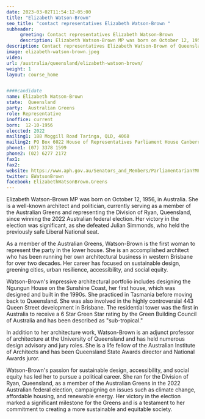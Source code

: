 ```yaml
---
date: 2023-03-02T11:54:12-05:00
title: "Elizabeth Watson-Brown"
seo_title: "contact representatives Elizabeth Watson-Brown "
subheader:
     greeting: Contact representatives Elizabeth Watson-Brown
     description: Elizabeth Watson-Brown MP was born on October 12, 1956, in Australia. 
description: Contact representatives Elizabeth Watson-Brown of Queensland. Contact information for Elizabeth Watson-Brown includes email address, phone number, and mailing address.
image: elizabeth-watson-brown.jpeg
video:
url: /australia/queensland/elizabeth-watson-brown/
weight: 1
layout: course_home


####candidate
name: Elizabeth Watson-Brown
state:	Queensland
party:	Australian Greens
role: Representative
inoffice: current
born:  12-10-1956
eleccted: 2022
mailing1: 188 Moggill Road Taringa, QLD, 4068
mailing2: PO Box 6022 House of Representatives Parliament House Canberra ACT 2600
phone1:	(07) 3378 1599
phone2: (02) 6277 2172
fax1:
fax2:
website: https://www.aph.gov.au/Senators_and_Members/Parliamentarian?MPID=300127
twitter: EWatsonBrown
facebook: ElizabethWatsonBrown.Greens
---
```


Elizabeth Watson-Brown MP was born on October 12, 1956, in Australia. She is a well-known architect and politician, currently serving as a member of the Australian Greens and representing the Division of Ryan, Queensland, since winning the 2022 Australian federal election. Her victory in the election was significant, as she defeated Julian Simmonds, who held the previously safe Liberal National seat.

As a member of the Australian Greens, Watson-Brown is the first woman to represent the party in the lower house. She is an accomplished architect who has been running her own architectural business in western Brisbane for over two decades. Her career has focused on sustainable design, greening cities, urban resilience, accessibility, and social equity.

Watson-Brown's impressive architectural portfolio includes designing the Ngungun House on the Sunshine Coast, her first house, which was designed and built in the 1990s. She practiced in Tasmania before moving back to Queensland. She was also involved in the highly controversial 443 Queen Street development in Brisbane. The residential tower was the first in Australia to receive a 6 Star Green Star rating by the Green Building Council of Australia and has been described as "sub-tropical."

In addition to her architecture work, Watson-Brown is an adjunct professor of architecture at the University of Queensland and has held numerous design advisory and jury roles. She is a life fellow of the Australian Institute of Architects and has been Queensland State Awards director and National Awards juror.

Watson-Brown's passion for sustainable design, accessibility, and social equity has led her to pursue a political career. She ran for the Division of Ryan, Queensland, as a member of the Australian Greens in the 2022 Australian federal election, campaigning on issues such as climate change, affordable housing, and renewable energy. Her victory in the election marked a significant milestone for the Greens and is a testament to her commitment to creating a more sustainable and equitable society.